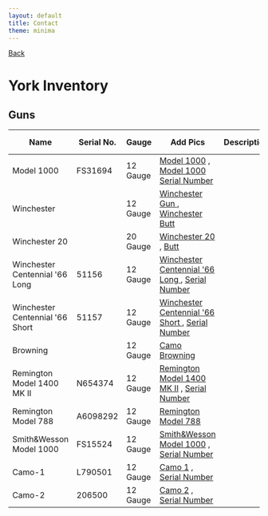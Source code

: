 ```yaml
---
layout: default
title: Contact
theme: minima
---
```

[Back](home.html)

# York Inventory
## Guns
| Name |     Serial No.|Gauge   |Add Pics | Description | Cost ($) |
|-----|----------------|--------|---------|-------------|----------|
| Model 1000     |  FS31694    |  12 Gauge    | [Model 1000](/Images/Model1000_Gun.JPEG) , [Model 1000 Serial Number](/Images/Model1000_SN.JPEG) |   |   |
| Winchester     |      |  12 Gauge    | [Winchester Gun ](/Images/Winchester_Gun.JPEG) , [Winchester Butt](/Images/Winchester_Butt.JPEG) |   |    |
| Winchester 20     |      |  20 Gauge    | [Winchester 20](/Images/Winchester_Gun20.JPEG)  , [Butt](/Images/Winchester_20BUTT.JPEG) |   |    |
|Winchester Centennial '66 Long       | 51156   |  12 Gauge    | [Winchester Centennial '66 Long ](/Images/WinchesterCentennial66_Gun1.JPEG)  , [Serial Number](/Images/WinchesterCentennial66_Gun1_SN.JPEG) |   |    |
| Winchester Centennial '66 Short     |  51157   |  12 Gauge    | [Winchester Centennial '66 Short ](/Images/WinchesterCenntennial_Gun2.JPEG)  , [Serial Number](/Images/WinchesterCentennial_Gun2_SN.JPEG) |   |    |
| Browning     |     |  12 Gauge    | [Camo Browning](/Images/Camo_Gun.JPEG) |   |   |
| Remington Model 1400 MK II |   N654374    |  12 Gauge    | [Remington Model 1400 MK II](/Images/Remington%20Model%201400%20MK%20II_Gun.JPEG) , [Serial Number](/Images/Remington%20Model%201400%20MK%20II%20SN.JPEG) |   |   |
|Remington Model 788      |  A6098292   |  12 Gauge    |[Remington Model 788](/Images/UNK_Gun.JPEG)   |      |  |
|Smith&Wesson Model 1000       | FS15524   |  12 Gauge    | [Smith&Wesson Model 1000](/Images/Smith&Wesson_Gun.JPEG) , [Serial Number](/Images/Smith&Wesson_SN.JPEG) |   |    |
|Camo-1     |  L790501   |  12 Gauge    | [Camo 1](/Images/Camo-1_Gun.JPEG) , [Serial Number](/Images/Camo-1_SN.JPEG) |      |  |
|Camo-2     |  206500   |  12 Gauge    | [Camo 2](/Images/Camo-2_Gun.JPEG) , [Serial Number](/Images/Camo-2_SN.JPEG) |   |   |




<!-- |      |[![Model 1000](/Images/Model1000_SN.JPEG)](https://example.com)  |  |   |   |   | -->
